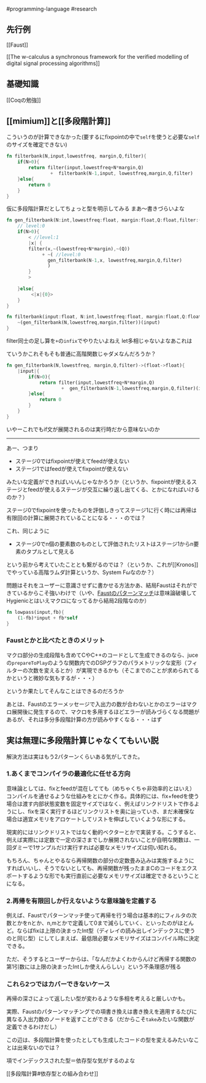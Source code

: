 #programming-language #research 


## 先行例

[[Faust]]


[[The w-calculus a synchronous framework for the verified modelling of digital signal processing algorithms]]

## 基礎知識

[[Coqの勉強]]


## [[mimium]]と[[多段階計算]]

こういうのが計算できなかった(要するにfixpointの中で`self`を使うと必要な`self`のサイズを確定できない)

```rust
fn filterbank(N,input,lowestfreq, margin,Q,filter){
    if(N>0){
        return filter(input,lowestfreq+N*margin,Q)
                +  filterbank(N-1,input, lowestfreq,margin,Q,filter)
    }else{
        return 0
    }
}
```

仮に多段階計算だとしてちょっと型を明示してみる
まあ〜書きづらいよな

```rust
fn gen_filterbank(N:int,lowestfreq:float, margin:float,Q:float,filter:(float,float,float)->float)-> <(float,float,float)->float> {
	// level:0
    if(N>0){
        < //level:1
        |x| {
        filter(x,~(lowestfreq+N*margin),~(Q))
             + ~( //level:0
		       gen_filterbank(N-1,x, lowestfreq,margin,Q,filter)
		       )
        }
        >
                
    }else{
         <|x|{0}>
    }
}

fn filterbank(input:float, N:int,lowestfreq:float, margin:float,Q:float,filter:(float,float,float)->float)-> float{
	~(gen_filterbank(N,lowestfreq,margin,filter))(input)
}
```

filter同士の足し算を`+`の`infix`でやりたいよねえ
let多相じゃないよなあこれは

ていうかこれそもそも普通に高階関数じゃダメなんだろうか？

```rust
fn gen_filterbank(N,lowestfreq, margin,Q,filter)->(float->float){
	|input|{
	    if(N>0){
	        return filter(input,lowestfreq+N*margin,Q)
	                +  gen_filterbank(N-1,lowestfreq,margin,Q,filter)(input)
	    }else{
	        return 0
	    }
    }
}
```

いやーこれでもif文が展開されるのは実行時だから意味ないのか

---

あー、つまり

- ステージ0ではfixpointが使えてfeedが使えない
- ステージ1ではfeedが使えてfixpointが使えない

みたいな定義ができればいいんじゃなかろうか（というか、fixpointが使えるステージとfeedが使えるステージが交互に繰り返し出てくる、とかになればいけるのか？）

ステージ0でfixpointを使ったものを評価しきってステージ1に行く時には再帰は有限回の計算に展開されていることになる・・・のでは？

これ、同じように

- ステージ0でn個の要素数のものとして評価されたリストはステージ1からn要素のタプルとして見える

という前から考えていたこととも繋がるのでは？（というか、これが[[Kronos]]でやっている高階ラムダ計算というか、System F$\omega$なのか？）



問題はそれをユーザーに意識させずに書かせる方法かあ、結局Faustはそれができているからこそ強いわけで（いや、[Faustのパターンマッチ](https://ccrma.stanford.edu/~jos/aspf/Pattern_Matching_FAUST.html)は意味論破壊してHygienicとはいえマクロになってるから結局2段階なのか）

```rust
fn lowpass(input,fb){
	(1-fb)*input + fb*self
}
```

### Faustとかと比べたときのメリット

マクロ部分の生成段階も含めてCやC++のコードとして生成できるのなら、juceの`prepareToPlay`のような関数内でのDSPグラフのパラメトリックな変形（フィルターの次数を変えるとか）が実現できるかも（そこまでのことが求められてるかというと微妙な気もするが・・・）

というか果たしてそんなことはできるのだろうか

あとは、Faustのエラーメッセージで入出力の数が合わないとかのエラーはマクロ展開後に発生するので、マクロを多用するほどエラーが読みづらくなる問題があるが、それは多分多段階計算の方が読みやすくなる・・・はず

## 実は無理に多段階計算じゃなくてもいい説

解決方法は実はもう2パターンくらいある気がしてきた。

### 1.あくまでコンパイラの最適化に任せる方向

意味論としては、fixとfeedが混在してても（めちゃくちゃ非効率的とはいえ）コンパイルを通せるような仕組みをとにかく作る。具体的には、fix+feedを使う場合は渡す内部状態変数を固定サイズではなく、例えばリンクドリストで作るようにし、fixを深く実行するほどリンクリストを奥に辿っていき、まだ未確保な場合は適宜メモリをアロケートしてリストを伸ばしていくような形にする。

現実的にはリンクドリストではなく動的ベクターとかで実装する。こうすると、例えば実際には定数で一定の深さまでしか展開されないことが自明な関数は、一回ダミーで1サンプルだけ実行すれば必要なメモリサイズは伺い知れる。

もちろん、ちゃんとやるなら再帰関数の部分の定数畳み込みは実施するようにすればいいし、そうでないとしても、再帰関数が残ったままCのコードをエクスポートするような形でも実行直前に必要なメモリサイズは確定できるということになる。


### 2.再帰を有限回しか行えないような意味論を定義する

例えば、Faustでパターンマッチ使って再帰を行う場合は基本的にフィルタの次数とかをnとか、n,mとかで定義して0まで減らしていく、といったのがほとんど。ならばfixは上限の決まったInt型（ディレイの読み出しインデックスに使うのと同じ型）にしてしまえば、最低限必要なメモリサイズはコンパイル時に決定できる。

ただ、そうするとユーザーからは、「なんだかよくわからんけど再帰する関数の第1引数には上限の決まったIntしか使えんらしい」という不条理感が残る

### これら2つではカバーできないケース

再帰の深さによって返したい型が変わるような多相を考えると厳しいかも。

実際、Faustのパターンマッチングでの項書き換えは書き換えを適用するたびに異なる入出力数のノードを返すことができる（だからこそ`take`みたいな関数が定義できるわけだし）

この辺は、多段階計算を使ったとしても生成したコードの型を変えるみたいなことは出来ないのでは？

項でインデックスされた型＝依存型な気がするのよな

[[多段階計算#依存型との組み合わせ]]　
